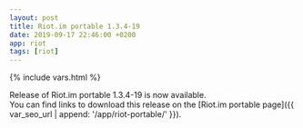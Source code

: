 ```yaml
---
layout: post
title: Riot.im portable 1.3.4-19
date: 2019-09-17 22:46:00 +0200
app: riot
tags: [riot]
---
```

{% include vars.html %}

Release of Riot.im portable 1.3.4-19 is now available.<br />
You can find links to download this release on the [Riot.im portable page]({{ var_seo_url | append: '/app/riot-portable/' }}).